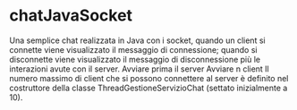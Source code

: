 # chatJavaSocket
Una semplice chat realizzata in Java con i socket, quando un client si connette viene visualizzato il messaggio di connessione; quando si disconnette viene visualizzato il messaggio di disconnessione più le interazioni avute con il server.
Avviare prima il server
Avviare n client
Il numero massimo di client che si possono connettere al server è definito nel costruttore della classe ThreadGestioneServizioChat (settato inizialmente a 10).
